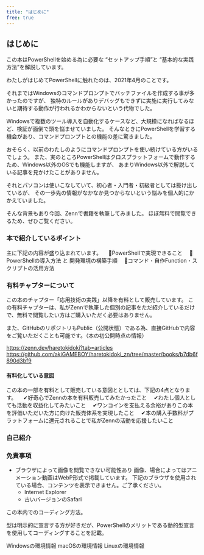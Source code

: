 ```yaml
---
title: "はじめに"
free: true
---
```

## はじめに

この本はPowerShellを始める為に必要な “セットアップ手順”と “基本的な実践方法”を解説しています。

わたしがはじめてPowerShellに触れたのは、2021年4月のことです。

それまではWindowsのコマンドプロンプトでバッチファイルを作成する事が多かったのですが、
独特のルールがありデバッグもできずに実施に実行してみないと期待する動作が行われるかわからないという代物でした。

Windowsで複数のツール導入を自動化するケースなど、大規模になればなるほど、検証が面倒で頭を悩ませていました。
そんなときにPowerShellを学習する機会があり、コマンドプロンプトとの機能の差に驚きました。

おそらく、以前のわたしのようにコマンドプロンプトを使い続けている方がいるでしょう。
また、実のところPowerShellはクロスプラットフォームで動作するため、Windows以外のOSでも機能しますが、
あまりWindows以外で解説している記事を見かけたことがありません。

それとパソコンは使いこなしていて、初心者・入門者・初級者としては抜け出しているが、
その一歩先の情報がなかなか見つからないという悩みを個人的にかかえていました。

そんな背景もあり今回、Zennで書籍を執筆してみました。
ほぼ無料で閲覧できるため、ぜひご覧ください。

### 本で紹介しているポイント

主に下記の内容が盛り込まれています。
　📌PowerShellで実現できること
　📌PowerShellの導入方法 と 開発環境の構築手順
　📌コマンド・自作Function・スクリプトの活用方法

### 有料チャプターについて

この本のチャプター「応用技術の実践」以降を有料として販売しています。
この有料チャプターは、私がZennで執筆した個別の記事をただ紹介しているだけで、無料で閲覧したい方はご購入いただく必要はありません。
  
また、GitHubのリポジトリもPublic（公開状態）である為、直接GitHubで内容をご覧いただくことも可能です。（本の初公開時点の情報）

https://zenn.dev/haretokidoki?tab=articles
https://github.com/akiGAMEBOY/haretokidoki_zn/tree/master/books/b7db6f890d3bf9

#### 有料化している意図

この本の一部を有料として販売している意図ととしては、下記の4点となります。
　✔好奇心でZennの本を有料販売してみたかったこと
　✔わたし個人としても活動を収益化してみたいこと
　✔ワンコインを支払える余裕がありこの本を評価いただいた方に向けた販売体系を実現したこと
　✔本の購入手数料がプラットフォームに還元されることで私がZennの活動を応援したいこと

### 自己紹介

### 免責事項

- ブラウザによって画像を閲覧できない可能性あり
    画像、場合によってはアニメーション動画はWebP形式で掲載しています。
    下記のブラウザを使用されている場合、コンテンツを表示できません。ご了承ください。
    - Internet Explorer
    - 古いバージョンのSafari

この本内でのコーディング方法。

型は明示的に宣言する方が好きだが、PowerShellのメリットである動的型宣言を使用してコーディングすることを記載。

Windowsの環境情報
macOSの環境情報
Linuxの環境情報
